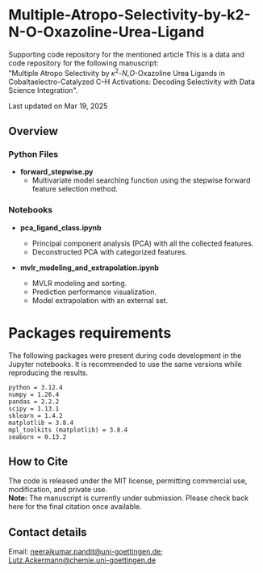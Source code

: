 # Multiple-Atropo-Selectivity-by-k2-N-O-Oxazoline-Urea-Ligand
Supporting code repository for the mentioned article
This is a data and code repository for the following manuscript:<br>
"Multiple Atropo Selectivity by <i>κ</i><sup>2</sup>-<i>N</i>,<i>O</i>-Oxazoline Urea Ligands in Cobaltaelectro-Catalyzed C–H Activations: Decoding Selectivity with Data Science Integration".


Last updated on Mar 19, 2025

## Overview

### Python Files
- **forward_stepwise.py**  
  - Multivariate model searching function using the stepwise forward feature selection method.

### Notebooks
- **pca_ligand_class.ipynb**  
  - Principal component analysis (PCA) with all the collected features.
  - Deconstructed PCA with categorized features.

- **mvlr_modeling_and_extrapolation.ipynb**  
  - MVLR modeling and sorting.  
  - Prediction performance visualization.  
  - Model extrapolation with an external set.

 
# Packages requirements
The following packages were present during code development in the Jupyter notebooks. It is recommended to use the same versions while reproducing the results.
```
python = 3.12.4
numpy = 1.26.4  
pandas = 2.2.2 
scipy = 1.13.1 
sklearn = 1.4.2
matplotlib = 3.8.4
mpl_toolkits (matplotlib) = 3.8.4
seaborn = 0.13.2   
```

## How to Cite
The code is released under the MIT license, permitting commercial use, modification, and private use.  
**Note:** The manuscript is currently under submission. Please check back here for the final citation once available.


## Contact details
Email: neerajkumar.pandit@uni-goettingen.de; Lutz.Ackermann@chemie.uni-goettingen.de
